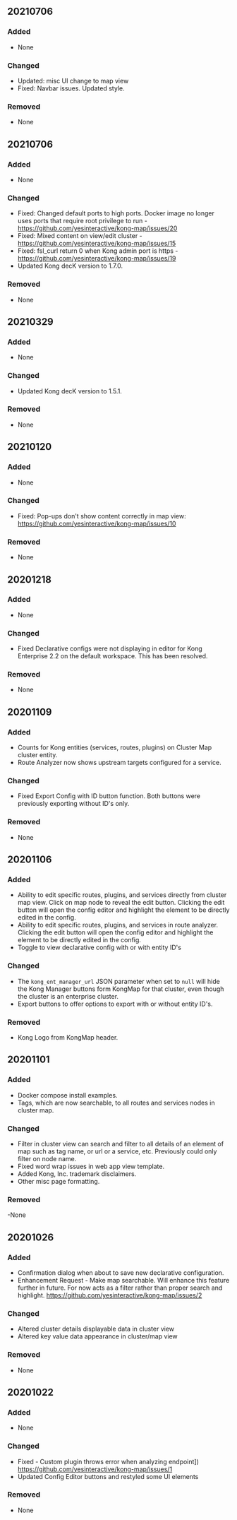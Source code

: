## 20210706
### Added
- None
### Changed
- Updated: misc UI change to map view
- Fixed: Navbar issues. Updated style.
### Removed
- None


## 20210706
### Added
- None
### Changed
- Fixed: Changed default ports to high ports. Docker image no longer uses ports that require root privilege to run - https://github.com/yesinteractive/kong-map/issues/20
- Fixed: Mixed content on view/edit cluster - https://github.com/yesinteractive/kong-map/issues/15
- Fixed: fsl_curl return 0 when Kong admin port is https - https://github.com/yesinteractive/kong-map/issues/19
- Updated Kong decK version to 1.7.0.
### Removed
- None


## 20210329
### Added
- None
### Changed
- Updated Kong decK version to 1.5.1.
### Removed
- None


## 20210120
### Added
- None
### Changed
- Fixed: Pop-ups don't show content correctly in map view: https://github.com/yesinteractive/kong-map/issues/10
### Removed
- None

## 20201218
### Added
- None
### Changed
- Fixed Declarative configs were not displaying in editor for Kong Enterprise 2.2 on the default workspace. This has been resolved.
### Removed
- None

## 20201109
### Added
- Counts for Kong entities (services, routes, plugins) on Cluster Map cluster entity.
- Route Analyzer now shows upstream targets configured for a service.
### Changed
- Fixed Export Config with ID button function. Both buttons were previously exporting without ID's only.
### Removed
- None


## 20201106
### Added
- Ability to edit specific routes, plugins, and services directly from cluster map view. Click on map node
to reveal the edit button. Clicking the edit button will open the config editor and highlight the element to be directly edited in the config.
- Ability to edit specific routes, plugins, and services in route analyzer. Clicking the edit button
will open the config editor and highlight the element to be directly edited in the config.
- Toggle to view declarative config with or with entity ID's
### Changed
- The `kong_ent_manager_url` JSON parameter when set to `null` will hide the Kong Manager buttons
form KongMap for that cluster, even though the cluster is an enterprise cluster.
- Export buttons to offer options to export with or without entity ID's.
### Removed
- Kong Logo from KongMap header.


## 20201101
### Added
- Docker compose install examples.
- Tags, which are now searchable, to all routes and services nodes in cluster map.
### Changed
- Filter in cluster view can search and filter to all details of an element of map such as tag name, or url or a service, etc. Previously could only filter on node name.
- Fixed word wrap issues in web app view template. 
- Added Kong, Inc. trademark disclaimers.
- Other misc page formatting.
### Removed
-None


## 20201026
### Added
- Confirmation dialog when about to save new declarative configuration.
- Enhancement Request - Make map searchable. Will enhance this feature further in future. For now acts as a filter rather than proper search and highlight.  https://github.com/yesinteractive/kong-map/issues/2 

### Changed
- Altered cluster details displayable data in cluster view
- Altered key value data appearance in cluster/map view

### Removed
- None


## 20201022
### Added
- None

### Changed
- Fixed - Custom plugin throws error when analyzing endpoint]) https://github.com/yesinteractive/kong-map/issues/1
- Updated Config Editor buttons and restyled some UI elements

### Removed
- None
